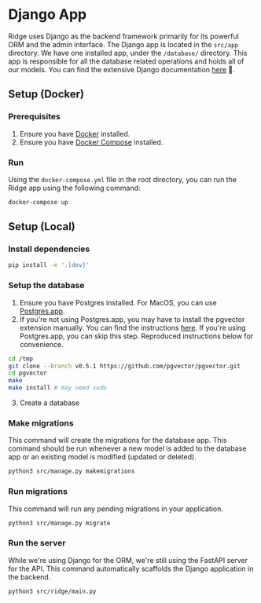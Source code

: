 # Django App

Ridge uses Django as the backend framework primarily for its powerful ORM and the admin interface. The Django app is located in the `src/app` directory. We have one installed app, under the `/database/` directory. This app is responsible for all the database related operations and holds all of our models. You can find the extensive Django documentation [here](https://docs.djangoproject.com/en/4.2/) 🌈.

## Setup (Docker)

### Prerequisites
1. Ensure you have [Docker](https://docs.docker.com/get-docker/) installed.
2. Ensure you have [Docker Compose](https://docs.docker.com/compose/install/) installed.

### Run

Using the `docker-compose.yml` file in the root directory, you can run the Ridge app using the following command:
```bash
docker-compose up
```

## Setup (Local)

### Install dependencies

```bash
pip install -e '.[dev]'
```

### Setup the database

1. Ensure you have Postgres installed. For MacOS, you can use [Postgres.app](https://postgresapp.com/).
2. If you're not using Postgres.app, you may have to install the pgvector extension manually. You can find the instructions [here](https://github.com/pgvector/pgvector#installation). If you're using Postgres.app, you can skip this step. Reproduced instructions below for convenience.

```bash
cd /tmp
git clone --branch v0.5.1 https://github.com/pgvector/pgvector.git
cd pgvector
make
make install # may need sudo
```
3. Create a database

### Make migrations

This command will create the migrations for the database app. This command should be run whenever a new model is added to the database app or an existing model is modified (updated or deleted).

```bash
python3 src/manage.py makemigrations
```

### Run migrations

This command will run any pending migrations in your application.
```bash
python3 src/manage.py migrate
```

### Run the server

While we're using Django for the ORM, we're still using the FastAPI server for the API. This command automatically scaffolds the Django application in the backend.
```bash
python3 src/ridge/main.py
```
